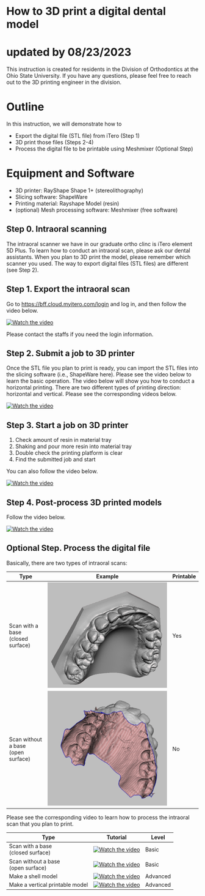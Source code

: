 ﻿# How to 3D print a digital dental model
# updated by 08/23/2023

This instruction is created for residents in the Division of Orthodontics at the Ohio State University. If you have any questions, please feel free to reach out to the 3D printing engineer in the division.

# Outline

In this instruction, we will demonstrate how to

 - Export the digital file (STL file) from iTero (Step 1)
 - 3D print those files (Steps 2-4)
 - Process the digital file to be printable using Meshmixer (Optional Step)
 
# Equipment and Software
 - 3D printer: RayShape Shape 1+ (stereolithography)
 - Slicing software: ShapeWare
 - Printing material: Rayshape Model (resin)
 - (optional) Mesh processing software: Meshmixer (free software)

## Step 0. Intraoral scanning

The intraoral scanner we have in our graduate ortho clinc is iTero element 5D Plus. To learn how to conduct an intraoral scan, please ask our dental assistants.
When you plan to 3D print the model, please remember which scanner you used. The way to export digital files (STL files) are different (see Step 2).

## Step 1. Export the intraoral scan

Go to https://bff.cloud.myitero.com/login and log in, and then follow the video below.

[![Watch the video](https://img.youtube.com/vi/8gPkSfUbmyw/default.jpg)](https://youtu.be/8gPkSfUbmyw)

Please contact the staffs if you need the login information.


## Step 2. Submit a job to 3D printer

Once the STL file you plan to print is ready, you can import the STL files into the slicing software (i.e., ShapeWare here). Please see the video below to learn the basic operation.
The video below will show you how to conduct a horizontal printing.
There are two different types of printing direction: horizontal and vertical. Please see the corresponding videos below.

[![Watch the video](https://img.youtube.com/vi/LoksWepIKGk/default.jpg)](https://youtu.be/LoksWepIKGk)


## Step 3. Start a job on 3D printer

 1. Check amount of resin in material tray
 2. Shaking and pour more resin into material tray
 3. Double check the printing platform is clear
 4. Find the submitted job and start
 
 You can also follow the video below.
 
 [![Watch the video](https://img.youtube.com/vi/cjTJE0g9aUM/default.jpg)](https://youtu.be/cjTJE0g9aUM)

## Step 4. Post-process 3D printed models

Follow the video below.

[![Watch the video](https://img.youtube.com/vi/DNjz6YfpBHQ/default.jpg)](https://youtu.be/DNjz6YfpBHQ)


## Optional Step. Process the digital file

Basically, there are two types of intraoral scans:

|Type|Example|Printable|
|--|--|--|
|Scan with a base<br />(closed surface)|![](type1.jpg)|Yes|
|Scan without a base<br />(open surface)|![](type2.jpg)|No|
 
 
Please see the corresponding video to learn how to process the intraoral scan that you plan to print.

|Type|Tutorial|Level|
|--|--|--|
|Scan with a base<br />(closed surface)|[![Watch the video](https://img.youtube.com/vi/0ezJMatLaWA/default.jpg)](https://youtu.be/0ezJMatLaWA)|Basic|
|Scan without a base<br />(open surface)|[![Watch the video](https://img.youtube.com/vi/3Bh2ytn5sJk/default.jpg)](https://youtu.be/3Bh2ytn5sJk)|Basic|
|Make a shell model|[![Watch the video](https://img.youtube.com/vi/4LIzrXOKvcM/default.jpg)](https://youtu.be/4LIzrXOKvcM)| Advanced|
|Make a vertical printable model|[![Watch the video](https://img.youtube.com/vi/f3jqJRplCGg/default.jpg)](https://youtu.be/f3jqJRplCGg)|Advanced|